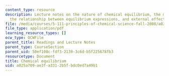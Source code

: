 ```yaml
---
content_type: resource
description: Lecture notes on the nature of chemical equilibrium, the meaning of K,
  the relationship between equilibrium expressions, and external effects on K.
file: /media/courses/5-111-principles-of-chemical-science-fall-2008/a025a709ae3fa3312b5fbdc0ed7a49b1_lecnotes19.pdf
file_type: application/pdf
learning_resource_types: []
ocw_type: OCWFile
parent_title: Readings and Lecture Notes
parent_type: CourseSection
parent_uid: 50ef108c-fdf3-2139-3c6d-b5f225678fb3
resourcetype: Document
title: Chemical equilibrium
uid: a025a709-ae3f-a331-2b5f-bdc0ed7a49b1
---
```

